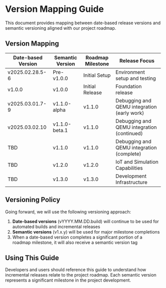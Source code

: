 # Version Mapping Guide

This document provides mapping between date-based release versions and semantic versioning aligned with our project roadmap.

## Version Mapping

| Date-based Version | Semantic Version | Roadmap Milestone | Release Focus |
|-------------------|------------------|-------------------|---------------|
| v2025.02.28.5-6   | Pre-v1.0.0       | Initial Setup     | Environment setup and testing |
| v1.0.0            | v1.0.0           | Initial Release   | Foundation release |
| v2025.03.01.7-9   | v1.1.0-alpha     | v1.1.0            | Debugging and QEMU integration (early work) |
| v2025.03.02.10    | v1.1.0-beta.1    | v1.1.0            | Debugging and QEMU integration (continued) |
| TBD               | v1.1.0           | v1.1.0            | Debugging and QEMU integration (complete) |
| TBD               | v1.2.0           | v1.2.0            | IoT and Simulation Capabilities |
| TBD               | v1.3.0           | v1.3.0            | Development Infrastructure |

## Versioning Policy

Going forward, we will use the following versioning approach:

1. **Date-based versions** (vYYYY.MM.DD.build) will continue to be used for automated builds and incremental releases
2. **Semantic versions** (v1.x.y) will be used for major milestone completions
3. When a date-based version completes a significant portion of a roadmap milestone, it will also receive a semantic version tag

## Using This Guide

Developers and users should reference this guide to understand how incremental releases relate to the project roadmap. Each semantic version represents a significant milestone in the project development. 